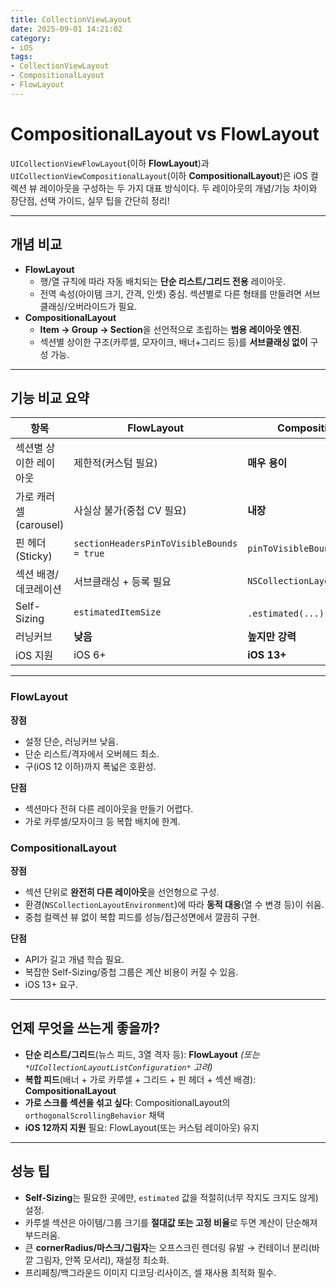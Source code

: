 ```yaml
---
title: CollectionViewLayout
date: 2025-09-01 14:21:02
category:
- iOS
tags:
- CollectionViewLayout
- CompositionalLayout
- FlowLayout
---
```


# CompositionalLayout vs FlowLayout

`UICollectionViewFlowLayout`(이하 **FlowLayout**)과 `UICollectionViewCompositionalLayout`(이하 **CompositionalLayout**)은 iOS 컬렉션 뷰 레이아웃을 구성하는 두 가지 대표 방식이다. 두 레이아웃의 개념/기능 차이와 장단점, 선택 가이드, 실무 팁을 간단히 정리!

---

## 개념 비교
- **FlowLayout**
  - 행/열 규칙에 따라 자동 배치되는 **단순 리스트/그리드 전용** 레이아웃.
  - 전역 속성(아이템 크기, 간격, 인셋) 중심. 섹션별로 다른 형태를 만들려면 서브클래싱/오버라이드가 필요.
- **CompositionalLayout**
  - **Item → Group → Section**을 선언적으로 조립하는 **범용 레이아웃 엔진**.
  - 섹션별 상이한 구조(카루셀, 모자이크, 배너+그리드 등)를 **서브클래싱 없이** 구성 가능.

---

## 기능 비교 요약

| 항목               | FlowLayout                                | CompositionalLayout                |
|------------------|-------------------------------------------|------------------------------------|
| 섹션별 상이한 레이아웃     | 제한적(커스텀 필요)                               | **매우 용이**                      |
| 가로 캐러셀(carousel) | 사실상 불가(중첩 CV 필요)                          | **내장**                         |
| 핀 헤더(Sticky)     | `sectionHeadersPinToVisibleBounds = true` | `pinToVisibleBounds`               |
| 섹션 배경/데코레이션      | 서브클래싱 + 등록 필요                             | `NSCollectionLayoutDecorationItem` |
| Self-Sizing      | `estimatedItemSize`                       | `.estimated(...)`(아이템/그룹 단위)       |
| 러닝커브             | **낮음**                                | **높지만 강력**                     |
| iOS 지원           | iOS 6+                                    | **iOS 13+**                    |

---

### FlowLayout
**장점**
- 설정 단순, 러닝커브 낮음.
- 단순 리스트/격자에서 오버헤드 최소.
- 구(iOS 12 이하)까지 폭넓은 호환성.

**단점**
- 섹션마다 전혀 다른 레이아웃을 만들기 어렵다.
- 가로 카루셀/모자이크 등 복합 배치에 한계.

### CompositionalLayout
**장점**
- 섹션 단위로 **완전히 다른 레이아웃**을 선언형으로 구성.
- 환경(`NSCollectionLayoutEnvironment`)에 따라 **동적 대응**(열 수 변경 등)이 쉬움.
- 중첩 컬렉션 뷰 없이 복합 피드를 성능/접근성면에서 깔끔히 구현.

**단점**
- API가 길고 개념 학습 필요.
- 복잡한 Self-Sizing/중첩 그룹은 계산 비용이 커질 수 있음.
- iOS 13+ 요구.

---

## 언제 무엇을 쓰는게 좋을까?
- **단순 리스트/그리드**(뉴스 피드, 3열 격자 등): **FlowLayout** **(또는* `*UICollectionLayoutListConfiguration*` *고려)**
- **복합 피드**(배너 + 가로 카루셀 + 그리드 + 핀 헤더 + 섹션 배경): **CompositionalLayout**
- **가로 스크롤 섹션을 섞고 싶다**: CompositionalLayout의 `orthogonalScrollingBehavior` 채택
- **iOS 12까지 지원** 필요: FlowLayout(또는 커스텀 레이아웃) 유지

---

## 성능 팁
- **Self-Sizing**는 필요한 곳에만, `estimated` 값을 적절히(너무 작지도 크지도 않게) 설정.
- 카루셀 섹션은 아이템/그룹 크기를 **절대값 또는 고정 비율**로 두면 계산이 단순해져 부드러움.
- 큰 **cornerRadius/마스크/그림자**는 오프스크린 렌더링 유발 → 컨테이너 분리(바깥 그림자, 안쪽 모서리), 재설정 최소화.
- 프리페칭/백그라운드 이미지 디코딩·리사이즈, 셀 재사용 최적화 필수.
